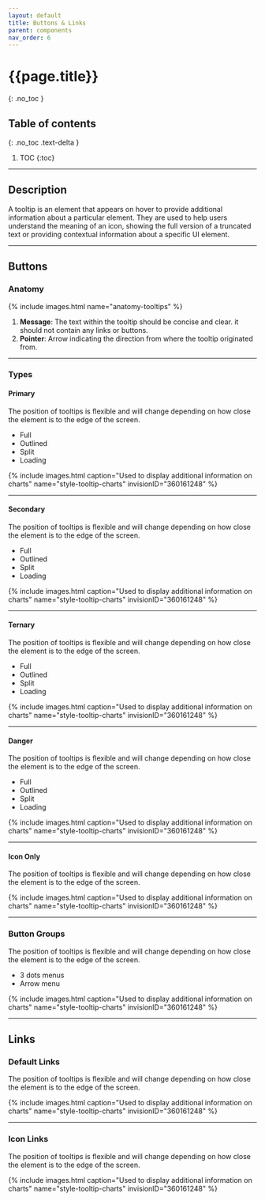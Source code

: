 ```yaml
---
layout: default
title: Buttons & Links
parent: components
nav_order: 6
---
```


# {{page.title}}
{: .no_toc }

## Table of contents
{: .no_toc .text-delta }

1. TOC
{:toc}

---

## Description

A tooltip is an element that appears on hover to provide additional information about a particular element.
They are used to help users understand the meaning of an icon, showing the full version of a truncated text or providing contextual information about a specific UI element.

---

## Buttons

### Anatomy

{% include images.html name="anatomy-tooltips" %}

1. **Message**: The text within the tooltip should be concise and clear. it should not contain any links or buttons.
2. **Pointer**: Arrow indicating the direction from where the tooltip originated from.


---

### Types

#### Primary

The position of tooltips is flexible and will change depending on how close the element is to the edge of the screen.

- Full
- Outlined
- Split
- Loading

{% include images.html caption="Used to display additional information on charts" name="style-tooltip-charts" invisionID="360161248" %}

---

#### Secondary

The position of tooltips is flexible and will change depending on how close the element is to the edge of the screen.

- Full
- Outlined
- Split
- Loading

{% include images.html caption="Used to display additional information on charts" name="style-tooltip-charts" invisionID="360161248" %}

---

#### Ternary

The position of tooltips is flexible and will change depending on how close the element is to the edge of the screen.

- Full
- Outlined
- Split
- Loading

{% include images.html caption="Used to display additional information on charts" name="style-tooltip-charts" invisionID="360161248" %}

---

#### Danger

The position of tooltips is flexible and will change depending on how close the element is to the edge of the screen.

- Full
- Outlined
- Split
- Loading

{% include images.html caption="Used to display additional information on charts" name="style-tooltip-charts" invisionID="360161248" %}

---

#### Icon Only

The position of tooltips is flexible and will change depending on how close the element is to the edge of the screen.

{% include images.html caption="Used to display additional information on charts" name="style-tooltip-charts" invisionID="360161248" %}

---

### Button Groups

The position of tooltips is flexible and will change depending on how close the element is to the edge of the screen.

- 3 dots menus
- Arrow menu

{% include images.html caption="Used to display additional information on charts" name="style-tooltip-charts" invisionID="360161248" %}

---

## Links

### Default Links

The position of tooltips is flexible and will change depending on how close the element is to the edge of the screen.

{% include images.html caption="Used to display additional information on charts" name="style-tooltip-charts" invisionID="360161248" %}

---

### Icon Links

The position of tooltips is flexible and will change depending on how close the element is to the edge of the screen.

{% include images.html caption="Used to display additional information on charts" name="style-tooltip-charts" invisionID="360161248" %}
